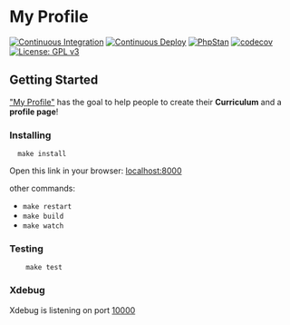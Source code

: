 # My Profile

[![Continuous Integration][ci_badge]][ci_link]
[![Continuous Deploy][cd_badge]][cd_link]
[![PhpStan][phpstan_badge]][phpstan_link]
[![codecov][test_badge]][test_link] 
[![License: GPL v3][licence_badge]][licence_link]

## Getting Started

  ["My Profile"](https://www.myprofile.pro/) has the goal to help people to create their **Curriculum** and a **profile page**!
  
### Installing

  ```
    make install
  ```

Open this link in your browser: [localhost:8000](http://localhost:8000)
  
  other commands:
   - `make restart`
   - `make build`
   - `make watch`
  
  
### Testing

```
    make test
```

### Xdebug


Xdebug is listening on port [10000](.docker/common.env)
  
[ci_badge]: https://github.com/eerison/myprofile/actions/workflows/continuous_integration.yml/badge.svg?branch=2.x
[ci_link]: https://github.com/eerison/myprofile/actions/workflows/continuous_integration.yml?query=workflow%3AContinuous+Integration
[cd_badge]: https://github.com/eerison/myprofile/actions/workflows/continuous_deploy.yml/badge.svg
[cd_link]: https://github.com/eerison/myprofile/actions/workflows/continuous_deploy.yml?query=workflow%3AContinuous+Deploy
[phpstan_badge]: https://img.shields.io/badge/PHPStan-level%207-brightgreen.svg?style=flat
[phpstan_link]: https://github.com/eerison/myprofile/blob/2.x/phpstan.neon#L2
[test_badge]: https://codecov.io/gh/eerison/myprofile/branch/2.x/graph/badge.svg?token=ZIW9RTWH1B
[test_link]: https://codecov.io/gh/eerison/myprofile
[licence_badge]: https://img.shields.io/badge/License-GPLv3-blue.svg
[licence_link]: https://github.com/eerison/myprofile/blob/master/LICENSE

